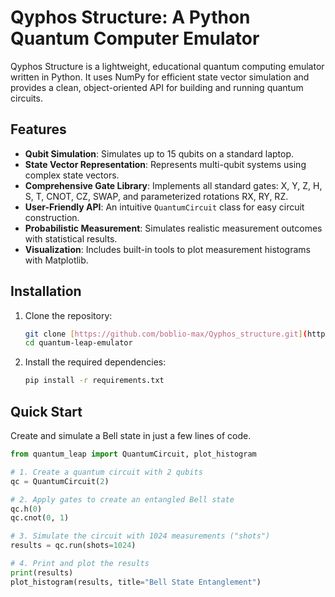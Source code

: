 # Qyphos Structure: A Python Quantum Computer Emulator

Qyphos Structure is a lightweight, educational quantum computing emulator written in Python. It uses NumPy for efficient state vector simulation and provides a clean, object-oriented API for building and running quantum circuits.

## Features

- **Qubit Simulation**: Simulates up to 15 qubits on a standard laptop.
- **State Vector Representation**: Represents multi-qubit systems using complex state vectors.
- **Comprehensive Gate Library**: Implements all standard gates: X, Y, Z, H, S, T, CNOT, CZ, SWAP, and parameterized rotations RX, RY, RZ.
- **User-Friendly API**: An intuitive `QuantumCircuit` class for easy circuit construction.
- **Probabilistic Measurement**: Simulates realistic measurement outcomes with statistical results.
- **Visualization**: Includes built-in tools to plot measurement histograms with Matplotlib.

## Installation

1.  Clone the repository:
    ```bash
    git clone [https://github.com/boblio-max/Qyphos_structure.git](https://github.com/boblio-max/Qyphos_structure.git)
    cd quantum-leap-emulator
    ```

2.  Install the required dependencies:
    ```bash
    pip install -r requirements.txt
    ```

## Quick Start

Create and simulate a Bell state in just a few lines of code.

```python
from quantum_leap import QuantumCircuit, plot_histogram

# 1. Create a quantum circuit with 2 qubits
qc = QuantumCircuit(2)

# 2. Apply gates to create an entangled Bell state
qc.h(0)
qc.cnot(0, 1)

# 3. Simulate the circuit with 1024 measurements ("shots")
results = qc.run(shots=1024)

# 4. Print and plot the results
print(results)
plot_histogram(results, title="Bell State Entanglement")
